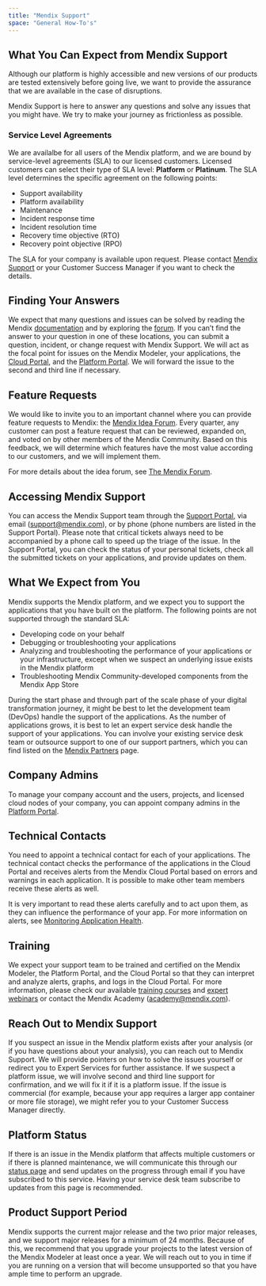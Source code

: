 ```yaml
---
title: "Mendix Support"
space: "General How-To's"
---
```


## What You Can Expect from Mendix Support

Although our platform is highly accessible and new versions of our products are tested extensively before going live, we want to provide the assurance that we are available in the case of disruptions.

Mendix Support is here to answer any questions and solve any issues that you might have. We try to make your journey as frictionless as possible.

### Service Level Agreements

We are availalbe for all users of the Mendix platform, and we are bound by service-level agreements (SLA) to our licensed customers. Licensed customers can select their type of SLA level: **Platform** or **Platinum**. The SLA level determines the specific agreement on the following points:

* Support availability 
* Platform availability 
* Maintenance 
* Incident response time
* Incident resolution time 
* Recovery time objective (RTO)
* Recovery point objective (RPO)

The SLA for your company is available upon request. Please contact [Mendix Support](https://support.mendix.com) or your Customer Success Manager if you want to check the details. 

## Finding Your Answers

We expect that many questions and issues can be solved by reading the Mendix [documentation](https://docs.mendix.com) and by exploring the [forum](https://forum.mendix.com). If you can’t find the answer to your question in one of these locations, you can submit a question, incident, or change request with Mendix Support. We will act as the focal point for issues on the Mendix Modeler, your applications, the [Cloud Portal](https://cloud.mendix.com), and the [Platform Portal](https://home.mendix.com). We will forward the issue to the second and third line if necessary.

## Feature Requests

We would like to invite you to an important channel where you can provide feature requests to Mendix: the [Mendix Idea Forum](https://forum.mendix.com/link/ideas/). Every quarter, any customer can post a feature request that can be reviewed, expanded on, and voted on by other members of the Mendix Community. Based on this feedback, we will determine which features have the most value according to our customers, and we will implement them.

For more details about the idea forum, see [The Mendix Forum](/community/tools/the-mendix-forum#IdeasTab).

## Accessing Mendix Support

You can access the Mendix Support team through the [Support Portal](https://support.mendix.com), via email (<support@mendix.com>), or by phone (phone numbers are listed in the Support Portal). Please note that critical tickets always need to be accompanied by a phone call to speed up the triage of the issue. In the Support Portal, you can check the status of your personal tickets, check all the submitted tickets on your applications, and provide updates on them.

## What We Expect from You

Mendix supports the Mendix platform, and we expect you to support the applications that you have built on the platform. The following points are not supported through the standard SLA:

* Developing code on your behalf
* Debugging or troubleshooting your applications
* Analyzing and troubleshooting the performance of your applications or your infrastructure, except when we suspect an underlying issue exists in the Mendix platform
* Troubleshooting Mendix Community-developed components from the Mendix App Store

During the start phase and through part of the scale phase of your digital transformation journey, it might be best to let the development team (DevOps) handle the support of the applications. As the number of applications grows, it is best to let an expert service desk handle the support of your applications. You can involve your existing service desk team or outsource support to one of our support partners, which you can find listed on the [Mendix Partners](https://developer.mendixcloud.com/openid/login?immediate=true&continuation=link/partneroverview) page.

## Company Admins

To manage your company account and the users, projects, and licensed cloud nodes of your company, you can appoint company admins in the [Platform Portal](https://home.mendix.com).

## Technical Contacts

You need to appoint a technical contact for each of your applications. The technical contact checks the performance of the applications in the Cloud Portal and receives alerts from the Mendix Cloud Portal based on errors and warnings in each application. It is possible to make other team members receive these alerts as well. 

It is very important to read these alerts carefully and to act upon them, as they can influence the performance of your app. For more information on alerts, see [Monitoring Application Health](../mendixcloud/monitoring-application-health).

## Training

We expect your support team to be trained and certified on the Mendix Modeler, the Platform Portal, and the Cloud Portal so that they can interpret and analyze alerts, graphs, and logs in the Cloud Portal. For more information, please check our available [training courses](https://developers.mendix.com/training/) and [expert webinars](https://developers.mendix.com/training/webinars/) or contact the Mendix Academy (<academy@mendix.com>). 

## Reach Out to Mendix Support

If you suspect an issue in the Mendix platform exists after your analysis (or if you have questions about your analysis), you can reach out to Mendix Support. We will provide pointers on how to solve the issues yourself or redirect you to Expert Services for further assistance. If we suspect a platform issue, we will involve second and third line support for confirmation, and we will fix it if it is a platform issue. If the issue is commercial (for example, because your app requires a larger app container or more file storage), we might refer you to your Customer Success Manager directly. 

## Platform Status

If there is an issue in the Mendix platform that affects multiple customers or if there is planned maintenance, we will communicate this through our [status page](https://status.mendix.com) and send updates on the progress through email if you have subscribed to this service. Having your service desk team subscribe to updates from this page is recommended.

## Product Support Period

Mendix supports the current major release and the two prior major releases, and we support major releases for a minimum of 24 months. Because of this, we recommend that you upgrade your projects to the latest version of the Mendix Modeler at least once a year. We will reach out to you in time if you are running on a version that will become unsupported so that you have ample time to perform an upgrade.

